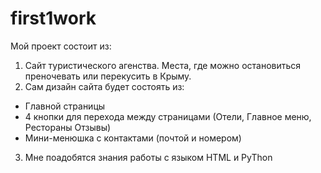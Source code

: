 # first1work
Мой проект состоит из:
1. Сайт туристического агенства. Места, где можно остановиться преночевать или перекусить в Крыму.
2. Сам дизайн сайта будет состоять из:
- Главной страницы
- 4 кнопки для перехода между страницами (Отели, Главное меню, Рестораны Отзывы)
- Мини-менюшка с контактами (почтой и номером)
3. Мне поадобятся знания работы с языком HTML и PyThon
